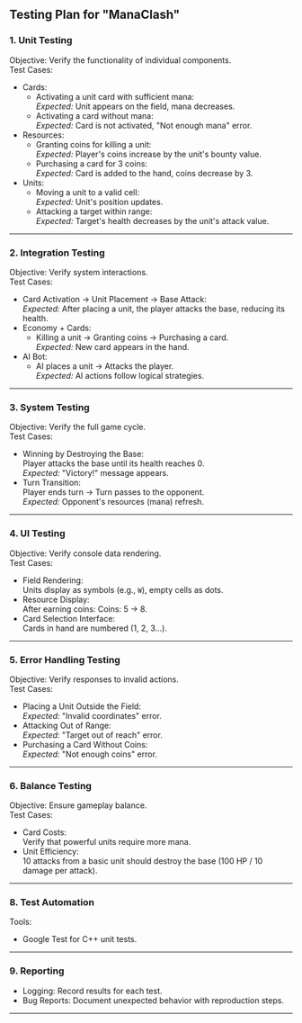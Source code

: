 ## Testing Plan for "ManaClash"  
### 1. Unit Testing  
Objective: Verify the functionality of individual components.  
Test Cases:  
- Cards:  
  - Activating a unit card with sufficient mana:  
    *Expected:* Unit appears on the field, mana decreases.  
  - Activating a card without mana:  
    *Expected:* Card is not activated, "Not enough mana" error.  
- Resources:  
  - Granting coins for killing a unit:  
    *Expected:* Player's coins increase by the unit's bounty value.  
  - Purchasing a card for 3 coins:  
    *Expected:* Card is added to the hand, coins decrease by 3.  
- Units:  
  - Moving a unit to a valid cell:  
    *Expected:* Unit's position updates.  
  - Attacking a target within range:  
    *Expected:* Target's health decreases by the unit's attack value.  

---

### 2. Integration Testing  
Objective: Verify system interactions.  
Test Cases:  
- Card Activation → Unit Placement → Base Attack:  
  *Expected:* After placing a unit, the player attacks the base, reducing its health.  
- Economy + Cards:  
  - Killing a unit → Granting coins → Purchasing a card.  
  *Expected:* New card appears in the hand.  
- AI Bot:  
  - AI places a unit → Attacks the player.  
  *Expected:* AI actions follow logical strategies.  

---

### 3. System Testing  
Objective: Verify the full game cycle.  
Test Cases:  
- Winning by Destroying the Base:  
  Player attacks the base until its health reaches 0.  
  *Expected:* "Victory!" message appears.  
- Turn Transition:  
  Player ends turn → Turn passes to the opponent.  
  *Expected:* Opponent's resources (mana) refresh.  

---

### 4. UI Testing  
Objective: Verify console data rendering.  
Test Cases:  
- Field Rendering:  
  Units display as symbols (e.g., `W`), empty cells as dots.  
- Resource Display:  
  After earning coins: Coins: 5 → 8.  
- Card Selection Interface:  
  Cards in hand are numbered (1, 2, 3...).  

---

### 5. Error Handling Testing  
Objective: Verify responses to invalid actions.  
Test Cases:  
- Placing a Unit Outside the Field:  
  *Expected:* "Invalid coordinates" error.  
- Attacking Out of Range:  
  *Expected:* "Target out of reach" error.  
- Purchasing a Card Without Coins:  
  *Expected:* "Not enough coins" error.  

---

### 6. Balance Testing  
Objective: Ensure gameplay balance.  
Test Cases:  
- Card Costs:  
  Verify that powerful units require more mana.  
- Unit Efficiency:  
  10 attacks from a basic unit should destroy the base (100 HP / 10 damage per attack).  

---

### 8. Test Automation  
Tools:  
- Google Test for C++ unit tests.  

---

### 9. Reporting  
- Logging: Record results for each test.  
- Bug Reports: Document unexpected behavior with reproduction steps.  

---
